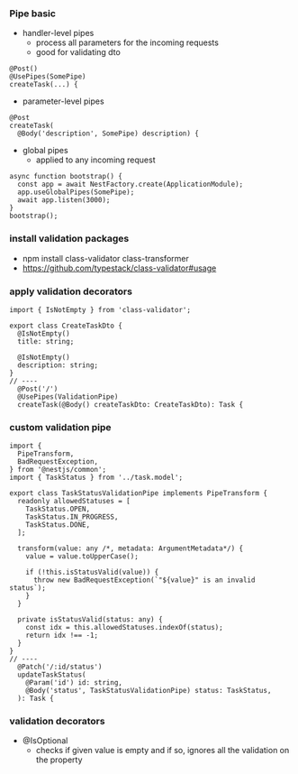 ### Pipe basic
- handler-level pipes
  - process all parameters for the incoming requests
  - good for validating dto
```
@Post()
@UsePipes(SomePipe)
createTask(...) {
```
- parameter-level pipes
```
@Post
createTask(
  @Body('description', SomePipe) description) {
```
- global pipes
  - applied to any incoming request
```
async function bootstrap() {
  const app = await NestFactory.create(ApplicationModule);
  app.useGlobalPipes(SomePipe);
  await app.listen(3000);
}
bootstrap();
```

### install validation packages
- npm install class-validator class-transformer
- https://github.com/typestack/class-validator#usage

### apply validation decorators
```
import { IsNotEmpty } from 'class-validator';

export class CreateTaskDto {
  @IsNotEmpty()
  title: string;

  @IsNotEmpty()
  description: string;
}
// ----
  @Post('/')
  @UsePipes(ValidationPipe)
  createTask(@Body() createTaskDto: CreateTaskDto): Task {
```

### custom validation pipe
```
import {
  PipeTransform,
  BadRequestException,
} from '@nestjs/common';
import { TaskStatus } from '../task.model';

export class TaskStatusValidationPipe implements PipeTransform {
  readonly allowedStatuses = [
    TaskStatus.OPEN,
    TaskStatus.IN_PROGRESS,
    TaskStatus.DONE,
  ];

  transform(value: any /*, metadata: ArgumentMetadata*/) {
    value = value.toUpperCase();

    if (!this.isStatusValid(value)) {
      throw new BadRequestException(`"${value}" is an invalid status`);
    }
  }

  private isStatusValid(status: any) {
    const idx = this.allowedStatuses.indexOf(status);
    return idx !== -1;
  }
}
// ----
  @Patch('/:id/status')
  updateTaskStatus(
    @Param('id') id: string,
    @Body('status', TaskStatusValidationPipe) status: TaskStatus,
  ): Task {

```

### validation decorators
- @IsOptional
  - checks if given value is empty and if so, ignores all the validation on the property
